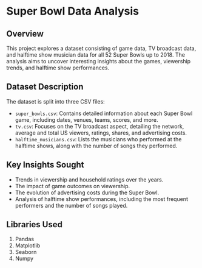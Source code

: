 # Super Bowl Data Analysis

## Overview
This project explores a dataset consisting of game data, TV broadcast data, and halftime show musician data for all 52 Super Bowls up to 2018. The analysis aims to uncover interesting insights about the games, viewership trends, and halftime show performances.

## Dataset Description
The dataset is split into three CSV files:
- `super_bowls.csv`: Contains detailed information about each Super Bowl game, including dates, venues, teams, scores, and more.
- `tv.csv`: Focuses on the TV broadcast aspect, detailing the network, average and total US viewers, ratings, shares, and advertising costs.
- `halftime_musicians.csv`: Lists the musicians who performed at the halftime shows, along with the number of songs they performed.

## Key Insights Sought
- Trends in viewership and household ratings over the years.
- The impact of game outcomes on viewership.
- The evolution of advertising costs during the Super Bowl.
- Analysis of halftime show performances, including the most frequent performers and the number of songs played.

## Libraries Used
  1. Pandas
  2. Matplotlib
  3. Seaborn
  4. Numpy
